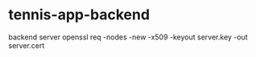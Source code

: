 # tennis-app-backend
backend server
openssl req -nodes -new -x509 -keyout server.key -out server.cert

